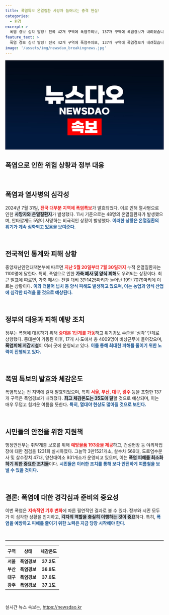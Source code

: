 ```yaml
---
title: 폭염특보 온열질환 사망자 늘어나는 충격 현실!
categories:
  - 환경
excerpt: >
  폭염 경보 심각 발령! 전국 42개 구역에 폭염주의보, 137개 구역에 폭염경보가 내려졌습니다. 현재 온열질환자는 48명 이상, 사망자도 발생! 무더위 속 대처 방안은? 클릭하고 자세히 확인하세요!
feature_text: >
  폭염 경보 심각 발령! 전국 42개 구역에 폭염주의보, 137개 구역에 폭염경보가 내려졌습니다. 현재 온열질환자는 48명 이상, 사망자도 발생! 무더위 속 대처 방안은? 클릭하고 자세히 확인하세요!
image: '/assets/img/newsdao_breakingnews.jpg'
---
```


<p><img src="/assets/img/newsdao_breakingnews.jpg" alt="cryptoinkorea 속보" /></p>

<h2 data-ke-size="size26">폭염으로 인한 위험 상황과 정부 대응</h2>

<p data-ke-size="size16">&nbsp;</p>

<h2 data-ke-size="size26">폭염과 열사병의 심각성</h2>

<p data-ke-size="size16">2024년 7월 31일, <b><span style="color: #ee2323;">전국 대부분 지역에 폭염특보</span></b>가 발효되었다. 이로 인해 열사병으로 인한 <b><span style="background-color: #21538527;">사망자와 온열질환자</span></b>가 발생했다. 11시 기준으로는 48명의 온열질환자가 발생했으며, 안타깝게도 5명이 사망하는 비극적인 상황이 발생했다. <b><span style="color: #1a5490;">이러한 상황은 온열질환의 위기가 계속 심화되고 있음을 보여준다.</span></b></p>

<p data-ke-size="size16">&nbsp;</p>

<h2 data-ke-size="size26">전국적인 통계와 피해 상황</h2>

<p data-ke-size="size16">중앙재난안전대책본부에 따르면 <b><span style="color: #ee2323;">지난 5월 20일부터 7월 30일까지</span></b> 누적 온열질환자는 1100명에 달한다. 특히, 폭염으로 인한 <b><span style="background-color: #21538527;">가축 폐사 및 양식 피해</span></b>도 우려되는 상황이다. 최근 발표에 따르면, 가축 폐사는 전일 대비 3만1425마리가 늘어난 19만 7079마리에 이르는 상황이다. <b><span style="color: #1a5490;">이와 더불어 넙치 등 양식 피해도 발생하고 있으며, 이는 농업과 양식 산업에 심각한 타격을 줄 것으로 예상된다.</span></b></p>

<p data-ke-size="size16">&nbsp;</p>

<h2 data-ke-size="size26">정부의 대응과 피해 예방 조치</h2>

<p data-ke-size="size16">정부는 폭염에 대응하기 위해 <b><span style="color: #ee2323;">중대본 1단계를 가동</span></b>하고 위기경보 수준을 '심각' 단계로 상향했다. 중대본이 가동된 이후, 17개 시·도에서 총 4009명이 비상근무에 들어갔으며, <b><span style="background-color: #21538527;">폭염피해 저감시설</span></b>이 여러 곳에 운영되고 있다. <b><span style="color: #1a5490;">이를 통해 최대한 피해를 줄이기 위한 노력이 진행되고 있다.</span></b></p>

<p data-ke-size="size16">&nbsp;</p>

<h2 data-ke-size="size26">폭염 특보의 발효와 체감온도</h2>

<p data-ke-size="size16">폭염특보는 전 지역에 걸쳐 발효되었으며, 특히 <b><span style="color: #ee2323;">서울, 부산, 대구, 광주</span></b> 등을 포함한 137개 구역은 폭염경보가 내려졌다. <b><span style="background-color: #21538527;">최고 체감온도는 35도에 달</span></b>할 것으로 예상되며, 이는 매우 무덥고 힘겨운 여름을 뜻한다. <b><span style="color: #1a5490;">특히, 열대야 현상도 많아질 것으로 보인다.</span></b></p>

<p data-ke-size="size16">&nbsp;</p>

<h2 data-ke-size="size26">시민들의 안전을 위한 지원책</h2>

<p data-ke-size="size16">행정안전부는 취약계층 보호를 위해 <b><span style="color: #ee2323;">예방물품 193종을 제공</span></b>하고, 건설현장 등 야외작업장에 대한 점검을 1231회 실시하였다. 그늘막 3만1521개소, 살수차 569대, 도로염수분사 및 살수장치 47대, 양산대여소 931개소가 운영되고 있으며, 이는 <b><span style="background-color: #21538527;">폭염 피해를 최소화하기 위한 중요한 조치들</span></b>이다. <b><span style="color: #1a5490;">시민들은 이러한 조치를 통해 보다 안전하게 여름철을 보낼 수 있을 것이다.</span></b></p>

<p data-ke-size="size16">&nbsp;</p>

<h2 data-ke-size="size26">결론: 폭염에 대한 경각심과 준비의 중요성</h2>

<p data-ke-size="size16">이번 폭염은 <b><span style="color: #ee2323;">지속적인 기후 변화</span></b>에 따른 필연적인 결과로 볼 수 있다. 정부와 시민 모두가 이 심각한 상황을 인지하고, <b><span style="background-color: #21538527;">각자의 역할을 충실히 이행하는 것이 중요</span></b>하다. 특히, <b><span style="color: #1a5490;">폭염을 예방하고 피해를 줄이기 위한 노력은 지금 당장 시작해야 한다.</span></b></p>

<p data-ke-size="size16">&nbsp;</p>

<hr />

<table style="width: 100%; border-collapse: collapse;">
    <thead>
        <tr>
            <th style="text-align: center; height: 30px;"><b>구역</b></th>
            <th style="text-align: center; height: 30px;"><b>상태</b></th>
            <th style="text-align: center; height: 30px;"><b>체감온도</b></th>
        </tr>
    </thead>
    <tbody>
        <tr>
            <td style="text-align: center; height: 17px;"><b>서울</b></td>
            <td style="text-align: center; height: 17px;"><b>폭염경보</b></td>
            <td style="text-align: center; height: 17px;"><b>37.2도</b></td>
        </tr>
        <tr>
            <td style="text-align: center; height: 17px;"><b>부산</b></td>
            <td style="text-align: center; height: 17px;"><b>폭염경보</b></td>
            <td style="text-align: center; height: 17px;"><b>36.9도</b></td>
        </tr>
        <tr>
            <td style="text-align: center; height: 17px;"><b>대구</b></td>
            <td style="text-align: center; height: 17px;"><b>폭염경보</b></td>
            <td style="text-align: center; height: 17px;"><b>37.0도</b></td>
        </tr>
        <tr>
            <td style="text-align: center; height: 17px;"><b>광주</b></td>
            <td style="text-align: center; height: 17px;"><b>폭염경보</b></td>
            <td style="text-align: center; height: 17px;"><b>37.1도</b></td>
        </tr>
    </tbody>
</table>

<p data-ke-size="size16">&nbsp;</p>
실시간 뉴스 속보는, <a href="https://newsdao.kr" rel="dofollow">https://newsdao.kr</a>


